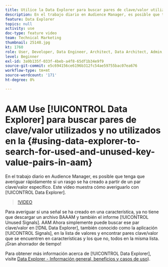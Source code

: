 ```yaml
---
title: Utilice la Data Explorer para buscar pares de clave/valor utilizados y no utilizados
description: En el trabajo diario en Audience Manager, es posible que tenga que averiguar rápidamente si un rasgo se ha creado a partir de un par clave/valor específico. Este vídeo muestra cómo averiguarlo con Data Explorer.
feature: Data Explorer
topics: null
activity: use
doc-type: feature video
team: Technical Marketing
thumbnail: 25148.jpg
kt: 1760
role: User, Developer, Data Engineer, Architect, Data Architect, Admin, Leader
level: Beginner
exl-id: 3a9b135f-033f-4beb-a4f8-65df1b34e9f9
source-git-commit: e5c694156ce6196b312fc54ae59755bac07ea676
workflow-type: tm+mt
source-wordcount: '171'
ht-degree: 0%

---
```


# AAM Use [!UICONTROL Data Explorer] para buscar pares de clave/valor utilizados y no utilizados en la {#using-data-explorer-to-search-for-used-and-unused-key-value-pairs-in-aam}

En el trabajo diario en Audience Manager, es posible que tenga que averiguar rápidamente si un rasgo se ha creado a partir de un par clave/valor específico. Este vídeo muestra cómo averiguarlo con [!UICONTROL Data Explorer].

>[!VIDEO](https://video.tv.adobe.com/v/25148/?quality=12)

Para averiguar si una señal se ha creado en una característica, ya no tiene que descargar un archivo BAAAM y también el informe [!UICONTROL Unused Signals]. AAM Ahora simplemente puede buscar ese par clave/valor en [!DNL Data Explorer], también conocido como la aplicación [!UICONTROL Signals], en la lista de valores y encontrar pares clave/valor que se encuentren en características y los que no, todos en la misma lista. ¡Gran ahorrador de tiempo!

Para obtener más información acerca de [!UICONTROL Data Explorer], visite [Data Explorer - Información general, beneficios y casos de uso](https://experienceleague.adobe.com/docs/audience-manager/user-guide/features/data-explorer/data-explorer-overview.html?lang=en)).
